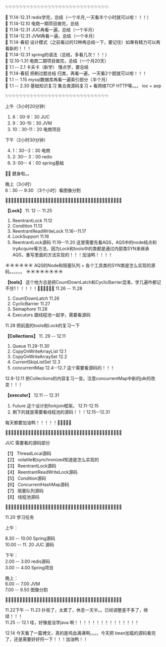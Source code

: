 :sparkles::sparkles::sparkles::sparkles::sparkles::sparkles::sparkles::sparkles::sparkles::sparkles::sparkles::sparkles::sparkles::sparkles::sparkles::sparkles::sparkles::sparkles::sparkles::sparkles::sparkles::sparkles::sparkles::sparkles::sparkles::sparkles::sparkles::sparkles::sparkles:

:sunflower: 11.14-12.31 redis学完，总结（一个半月,一天看半个小时就可以啦！！！）  
:sunflower: 11.14-12.10 电商一期项目做完，总结  
:sunflower: 11.14-12.31 JUC再看一遍，总结（一个半月）  
:sunflower: 11.14-12.31 JVM再看一遍，总结（一个半月）  
:sunflower: 11.14-春招 设计模式（之前看过的12种再总结一下，要记住）如果有精力可以再看新的！！！  
:sunflower: 11.14-12.31 spring的语法（总结，多看几次！！！）  
:sunflower: 12.10-1.31 电商二期项目做完，总结（一个月20天）     
:sunflower: 1.1 -- 2.1 卡夫卡（新学） 慢点学，要总结  
:sunflower: 11.14-春招 把刷过题总结 归类，再看一遍，一天看2个题就可以啦！！！  
:sunflower: 1.1 -- 1.15 mysql数据库再看一遍索引部分（半个月）    
:sunflower: 1.1 -- 2.30 基础知识复习 集合类源码复习 + 看网络TCP HTTP等。。。  ioc + aop  

:sparkles::sparkles::sparkles::sparkles::sparkles::sparkles::sparkles::sparkles::sparkles::sparkles::sparkles::sparkles::sparkles::sparkles::sparkles::sparkles::sparkles::sparkles::sparkles::sparkles::sparkles::sparkles::sparkles::sparkles::sparkles::sparkles::sparkles::sparkles::sparkles:

上午（3小时20分钟）  

1. 8：00-9：30 JUC  
2. 9：30-10：30 JVM  
3. 10：30-11：20 电商项目  

下午（2小时30分钟）  

4. 1：30--2：30 电商    
5. 2: 30-- 3：00 redis    
6. 3: 00-- 4：00 spring基础    


:muscle::muscle: 健身啦。。   
  
晚上（3小时）    
6：30 -- 9:30 （3个小时）看图像分割  



 :palm_tree::palm_tree::palm_tree::palm_tree::palm_tree::palm_tree::palm_tree::palm_tree::palm_tree::palm_tree::palm_tree::palm_tree::palm_tree::palm_tree::palm_tree::palm_tree::palm_tree::palm_tree::palm_tree::palm_tree::palm_tree::palm_tree::palm_tree::palm_tree::palm_tree::palm_tree::palm_tree::palm_tree::palm_tree::palm_tree::palm_tree::palm_tree::palm_tree::palm_tree::palm_tree::palm_tree::palm_tree::palm_tree::palm_tree::palm_tree::palm_tree:
 
 
 **【Lock】**  11. 12 -- 11.25      

1. ReentrantLock 11.12  
2. Condition 11.13  
3. ReentrantReadWriteLock  11.16--11.17
4. LockSupport 11.18
5. ReentrantLock源码 11.19--11.20 这里需要先看AQS，AQS中的node结点和tryAcquire等方法，因为Lock和tools中的类都是通过内部类SYN来继承AQS，重写里面的方法实现的！！！加油鸭！！！！     

:sunny::sunny::sunny::sunny::sunny::sunny:  AQS的Node和阻塞队列 + 各个工具类的SYN类是怎么实现的源码。。。。。。 :sunny::sunny::sunny::sunny::sunny::sunny::sunny::sunny:  

     


 **【tools】**  这个地方总是把CountDownLatch和CyclicBarrier混淆，学几遍咋都记不住1！！！！！:pig::pig::pig::pig::pig::pig:      11.26 --  11.28    

 1. CountDownLatch 11.26
 2. CyclicBarrier  11.27
 3. Semaphore  11.28
 4. Executors 跟线程池一起学，需要看源码
 
 11.28 把前面的tools和Lock的复习一下   
 
 
 **【Collections】**   11. 29 -- 12.11     
  
 1. Queue   11.29-11.30
 2. CopyOnWriteArrayList  12.1
 3. CopyOnWriteArraySet 12.2
 4. CurrentSkipListSet  12.3
 5. concurrentMap  12.4--12.7 这个需要看源码的！！！
 
 12.8-12.11 把Collections的内容复习一变。注意concurrentMap中新的jdk的改变！！！  
 
 
 **【executor】**  12.11 -- 12.31   
  
 1. Future 这个设计到forkjoin框架。 12.11-12.15
 2. 剩下的就是需要看线程池的源码！！！12.15--12.31 
 
 
 每天都要加油鸭！！！！！:hatched_chick::hatched_chick::hatched_chick::hatched_chick::hatched_chick:      
 
 :palm_tree::palm_tree::palm_tree::palm_tree::palm_tree::palm_tree::palm_tree::palm_tree::palm_tree::palm_tree::palm_tree::palm_tree::palm_tree::palm_tree::palm_tree::palm_tree::palm_tree::palm_tree::palm_tree::palm_tree::palm_tree::palm_tree::palm_tree::palm_tree::palm_tree::palm_tree::palm_tree::palm_tree::palm_tree::palm_tree::palm_tree::palm_tree::palm_tree::palm_tree::palm_tree::palm_tree::palm_tree::palm_tree::palm_tree::palm_tree::palm_tree:     
 
 JUC 需要看的源码部分   
 
 【1】 ThreadLocal源码   
 【2】 volatile和synchronized知道是怎么实现的     
 【3】 ReentrantLock源码   
 【4】 ReentrantReadWriteLock源码   
 【5】 Condition源码     
 【6】 ConcurrentHashMap源码   
 【7】 阻塞队列源码   
 【8】 线程池源码    
 
 
:palm_tree::palm_tree::palm_tree::palm_tree::palm_tree::palm_tree::palm_tree::palm_tree::palm_tree::palm_tree::palm_tree::palm_tree::palm_tree::palm_tree::palm_tree::palm_tree::palm_tree::palm_tree::palm_tree::palm_tree::palm_tree::palm_tree::palm_tree::palm_tree::palm_tree::palm_tree::palm_tree::palm_tree::palm_tree::palm_tree::palm_tree::palm_tree::palm_tree::palm_tree::palm_tree::palm_tree::palm_tree::palm_tree::palm_tree::palm_tree::palm_tree:    
 
 
 11.20 学习任务        
 
 上午：    
  
8.30 -- 10.00 Spring源码   
10.00 -- 11. 20 JUC 源码   

下午：   
2.00 -- 3.00 redis源码   
3.00 -- 4.00 Spring项目   

晚上：  
6.00 -- 7.00 JVM    
7.00 -- 9.50 图像分割       

 
:palm_tree::palm_tree::palm_tree::palm_tree::palm_tree::palm_tree::palm_tree::palm_tree::palm_tree::palm_tree::palm_tree::palm_tree::palm_tree::palm_tree::palm_tree::palm_tree::palm_tree::palm_tree::palm_tree::palm_tree::palm_tree::palm_tree::palm_tree::palm_tree::palm_tree::palm_tree::palm_tree::palm_tree::palm_tree::palm_tree::palm_tree::palm_tree::palm_tree::palm_tree::palm_tree::palm_tree::palm_tree::palm_tree::palm_tree::palm_tree::palm_tree:      

11.22下午 -- 11.23 扑街了，太累了，休息一天半。。已经调整差不多了，继续！！！   
11.25 -- 12.1 哇，好像是没学java 啊！！！！！！！！！！！！！！！     

12.14 今天看了一篇博文，真的是鸡血满满啊。。。。今天把 bean加载的源码看完了，还是需要好好捋一下！！！加油鸭！！   


